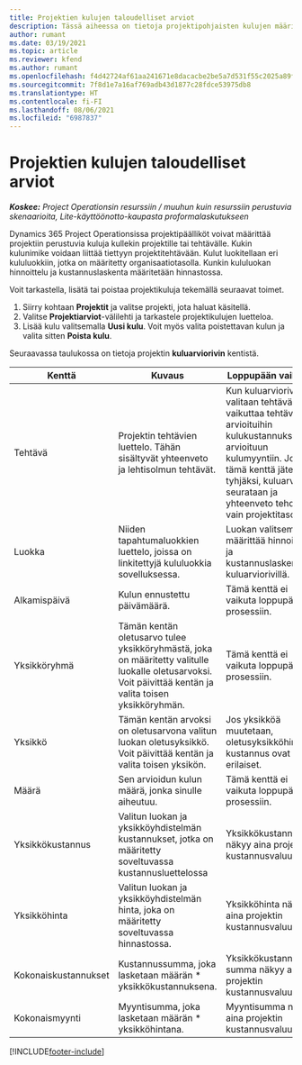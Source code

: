 ```yaml
---
title: Projektien kulujen taloudelliset arviot
description: Tässä aiheessa on tietoja projektipohjaisten kulujen määrittämisestä tai arvioinnista.
author: rumant
ms.date: 03/19/2021
ms.topic: article
ms.reviewer: kfend
ms.author: rumant
ms.openlocfilehash: f4d42724af61aa241671e8dacacbe2be5a7d531f55c2025a89ff777ac41e9b67
ms.sourcegitcommit: 7f8d1e7a16af769adb43d1877c28fdce53975db8
ms.translationtype: HT
ms.contentlocale: fi-FI
ms.lasthandoff: 08/06/2021
ms.locfileid: "6987837"
---
```

# <a name="financial-estimates-for-expenses-on-projects"></a>Projektien kulujen taloudelliset arviot
_**Koskee:** Project Operationsin resurssiin / muuhun kuin resurssiin perustuvia skenaarioita, Lite-käyttöönotto-kaupasta proformalaskutukseen_

Dynamics 365 Project Operationsissa projektipäälliköt voivat määrittää projektiin perustuvia kuluja kullekin projektille tai tehtävälle. Kukin kulunimike voidaan liittää tiettyyn projektitehtävään. Kulut luokitellaan eri kululuokkiin, jotka on määritetty organisaatiotasolla. Kunkin kululuokan hinnoittelu ja kustannuslaskenta määritetään hinnastossa. 

Voit tarkastella, lisätä tai poistaa projektikuluja tekemällä seuraavat toimet.

1. Siirry kohtaan **Projektit** ja valitse projekti, jota haluat käsitellä.
2. Valitse **Projektiarviot**-välilehti ja tarkastele projektikulujen luetteloa.
3. Lisää kulu valitsemalla **Uusi kulu**. Voit myös valita poistettavan kulun ja valita sitten **Poista kulu**.

Seuraavassa taulukossa on tietoja projektin **kuluarviorivin** kentistä. 

| **Kenttä** | **Kuvaus** | **Loppupään vaikutus** |
| --- | --- | --- |
| Tehtävä | Projektin tehtävien luettelo. Tähän sisältyvät yhteenveto ja lehtisolmun tehtävät. | Kun kuluarvioriville valitaan tehtävä, se vaikuttaa tehtävän arvioituihin kulukustannuksiin ja arvioituun kulumyyntiin. Jos tämä kenttä jätetään tyhjäksi, kuluarviota seurataan ja yhteenveto tehdään vain projektitasolla. |
| Luokka | Niiden tapahtumaluokkien luettelo, joissa on linkitettyjä kululuokkia sovelluksessa. | Luokan valitseminen määrittää hinnoittelua ja kustannuslaskentaa kuluarviorivillä. |
| Alkamispäivä | Kulun ennustettu päivämäärä. | Tämä kenttä ei vaikuta loppupään prosessiin. |
| Yksikköryhmä | Tämän kentän oletusarvo tulee yksikköryhmästä, joka on määritetty valitulle luokalle oletusarvoksi. Voit päivittää kentän ja valita toisen yksikköryhmän. | Tämä kenttä ei vaikuta loppupään prosessiin. |
| Yksikkö | Tämän kentän arvoksi on oletusarvona valitun luokan oletusyksikkö. Voit päivittää kentän ja valita toisen yksikön. | Jos yksikköä muutetaan, oletusyksikköhinta ja kustannus ovat erilaiset. |
| Määrä | Sen arvioidun kulun määrä, jonka sinulle aiheutuu. | Tämä kenttä ei vaikuta loppupään prosessiin. |
| Yksikkökustannus | Valitun luokan ja yksikköyhdistelmän kustannukset, jotka on määritetty soveltuvassa kustannusluettelossa | Yksikkökustannus näkyy aina projektin kustannusvaluuttana. |
| Yksikköhinta | Valitun luokan ja yksikköyhdistelmän hinta, joka on määritetty soveltuvassa hinnastossa. | Yksikköhinta näkyy aina projektin kustannusvaluuttana. |
| Kokonaiskustannukset | Kustannussumma, joka lasketaan määrän \* yksikkökustannuksena.| Yksikkökustannuksen summa näkyy aina projektin kustannusvaluuttana. |
| Kokonaismyynti | Myyntisumma, joka lasketaan määrän \* yksikköhintana. | Myyntisumma näkyy aina projektin kustannusvaluuttana. |


[!INCLUDE[footer-include](../includes/footer-banner.md)]
